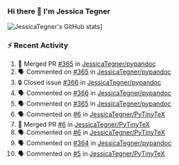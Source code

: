 ### Hi there 👋 I'm Jessica Tegner

![JessicaTegner's GitHub stats](https://github-readme-stats.vercel.app/api?username=jessicategner)]


### :zap: Recent Activity

<!--START_SECTION:activity-->
1. 🎉 Merged PR [#365](https://github.com/JessicaTegner/pypandoc/pull/365) in [JessicaTegner/pypandoc](https://github.com/JessicaTegner/pypandoc)
2. 🗣 Commented on [#365](https://github.com/JessicaTegner/pypandoc/pull/365#issuecomment-2147458108) in [JessicaTegner/pypandoc](https://github.com/JessicaTegner/pypandoc)
3. 🔒 Closed issue [#366](https://github.com/JessicaTegner/pypandoc/issues/366) in [JessicaTegner/pypandoc](https://github.com/JessicaTegner/pypandoc)
4. 🗣 Commented on [#366](https://github.com/JessicaTegner/pypandoc/issues/366#issuecomment-2147446865) in [JessicaTegner/pypandoc](https://github.com/JessicaTegner/pypandoc)
5. 🗣 Commented on [#365](https://github.com/JessicaTegner/pypandoc/pull/365#issuecomment-2126666223) in [JessicaTegner/pypandoc](https://github.com/JessicaTegner/pypandoc)
6. 🗣 Commented on [#6](https://github.com/JessicaTegner/PyTinyTeX/pull/6#issuecomment-2097673272) in [JessicaTegner/PyTinyTeX](https://github.com/JessicaTegner/PyTinyTeX)
7. 🎉 Merged PR [#6](https://github.com/JessicaTegner/PyTinyTeX/pull/6) in [JessicaTegner/PyTinyTeX](https://github.com/JessicaTegner/PyTinyTeX)
8. 🗣 Commented on [#6](https://github.com/JessicaTegner/PyTinyTeX/pull/6#issuecomment-2097670382) in [JessicaTegner/PyTinyTeX](https://github.com/JessicaTegner/PyTinyTeX)
9. 🗣 Commented on [#364](https://github.com/JessicaTegner/pypandoc/issues/364#issuecomment-2092080257) in [JessicaTegner/pypandoc](https://github.com/JessicaTegner/pypandoc)
10. 🗣 Commented on [#5](https://github.com/JessicaTegner/PyTinyTeX/issues/5#issuecomment-2081341821) in [JessicaTegner/PyTinyTeX](https://github.com/JessicaTegner/PyTinyTeX)
<!--END_SECTION:activity-->
